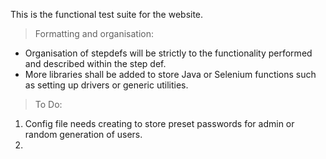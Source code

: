 This is the functional test suite for the website.
> Formatting and organisation:
- Organisation of stepdefs will be strictly to the functionality performed and described within the step def. 
- More libraries shall be added to store Java or Selenium functions such as setting up drivers or generic utilities.


> To Do:
1. Config file needs creating to store preset passwords for admin or random generation of users.
2. 
